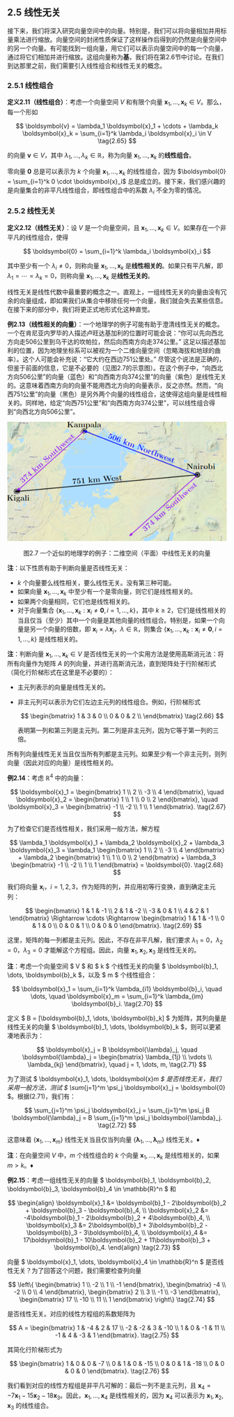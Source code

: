 ## 2.5 线性无关

接下来，我们将深入研究向量空间中的向量。特别是，我们可以将向量相加并用标量乘法进行缩放。向量空间的封闭性质保证了这样操作后得到的仍然是向量空间中的另一个向量。有可能找到一组向量，用它们可以表示向量空间中的每一个向量，通过将它们相加并进行缩放。这组向量称为**基**，我们将在第2.6节中讨论。在我们到达那里之前，我们需要引入线性组合和线性无关的概念。

### 2.5.1 线性组合

**定义2.11（线性组合）**：考虑一个向量空间 $V$ 和有限个向量 $\boldsymbol{x}_1, \dots, \boldsymbol{x}_k \in V$。那么，每一个形如

$$
\boldsymbol{v} = \lambda_1 \boldsymbol{x}_1 + \cdots + \lambda_k \boldsymbol{x}_k = \sum_{i=1}^k \lambda_i \boldsymbol{x}_i \in V
\tag{2.65} 
$$

的向量 $\boldsymbol{v} \in V$，其中 $\lambda_1, \dots, \lambda_k \in \mathbb{R}$，称为向量 $\boldsymbol{x}_1, \dots, \boldsymbol{x}_k$ 的**线性组合**。

零向量 $\boldsymbol{0}$ 总是可以表示为 $k$ 个向量 $\boldsymbol{x}_1, \dots, \boldsymbol{x}_k$ 的线性组合，因为 $\boldsymbol{0} = \sum_{i=1}^k 0 \cdot \boldsymbol{x}_i$ 总是成立的。接下来，我们感兴趣的是向量集合的非平凡线性组合，即线性组合中的系数 $\lambda_i$ 不全为零的情况。

### 2.5.2 线性无关

**定义2.12（线性无关）**：设 $V$ 是一个向量空间，且 $\boldsymbol{x}_1, \dots, \boldsymbol{x}_k \in V$。如果存在一个非平凡的线性组合，使得

$$
\boldsymbol{0} = \sum_{i=1}^k \lambda_i \boldsymbol{x}_i
$$

其中至少有一个 $\lambda_i \neq 0$，则称向量 $\boldsymbol{x}_1, \dots, \boldsymbol{x}_k$ 是**线性相关的**。如果只有平凡解，即 $\lambda_1 = \cdots = \lambda_k = 0$，则称向量 $\boldsymbol{x}_1, \dots, \boldsymbol{x}_k$ 是**线性无关的**。

线性无关是线性代数中最重要的概念之一。直观上，一组线性无关的向量由没有冗余的向量组成，即如果我们从集合中移除任何一个向量，我们就会失去某些信息。在接下来的部分中，我们将更正式地形式化这种直觉。

**例2.13（线性相关的向量）**：一个地理学的例子可能有助于澄清线性无关的概念。一个在肯尼亚内罗毕的人描述卢旺达基加利的位置时可能会说：“你可以先向西北方向走506公里到乌干达的坎帕拉，然后向西南方向走374公里。” 这足以描述基加利的位置，因为地理坐标系可以被视为一个二维向量空间（忽略海拔和地球的曲率）。这个人可能会补充说：“它大约在西边751公里处。” 尽管这个说法是正确的，但鉴于前面的信息，它是不必要的（见图2.7的示意图）。在这个例子中，“向西北方向506公里”的向量（蓝色）和“向西南方向374公里”的向量（紫色）是线性无关的。这意味着西南方向的向量不能用西北方向的向量表示，反之亦然。然而，“向西751公里”的向量（黑色）是另外两个向量的线性组合，这使得这组向量是线性相关的。同样地，给定“向西751公里”和“向西南方向374公里”，可以线性组合得到“向西北方向506公里”。

![图2.7](./attachments/2-7.png)
<center>图2.7 一个近似的地理学的例子：二维空间（平面）中线性无关的向量</center>

**注**：以下性质有助于判断向量是否线性无关：
- $k$ 个向量要么线性相关，要么线性无关。没有第三种可能。
- 如果向量 $\boldsymbol{x}_1, \dots, \boldsymbol{x}_k$ 中至少有一个是零向量，则它们是线性相关的。
- 如果两个向量相同，它们也是线性相关的。
- 对于向量集合 $\{\boldsymbol{x}_1, \dots, \boldsymbol{x}_k : \boldsymbol{x}_i \neq \boldsymbol{0}, i = 1, \dots, k\}$，其中 $k \geq 2$，它们是线性相关的当且仅当（至少）其中一个向量是其他向量的线性组合。特别是，如果一个向量是另一个向量的倍数，即 $\boldsymbol{x}_i = \lambda \boldsymbol{x}_j$，$\lambda \in \mathbb{R}$，则集合 $\{\boldsymbol{x}_1, \dots, \boldsymbol{x}_k : \boldsymbol{x}_i \neq \boldsymbol{0}, i = 1, \dots, k\}$ 是线性相关的。

**注**：判断向量 $\boldsymbol{x}_1, \dots, \boldsymbol{x}_k \in V$ 是否线性无关的一个实用方法是使用高斯消元法：将所有向量作为矩阵 $A$ 的列向量，并进行高斯消元法，直到矩阵处于行阶梯形式（简化行阶梯形式在这里是不必要的）：
- 主元列表示的向量是线性无关的。
- 非主元列可以表示为它们左边主元列的线性组合。例如，行阶梯形式
  
  $$
  \begin{bmatrix}
  1 & 3 & 0  \\
  0 & 0 & 2  \\
  \end{bmatrix} \tag{2.66}
  $$

  表明第一列和第三列是主元列。第二列是非主元列，因为它等于第一列的三倍。

所有列向量线性无关当且仅当所有列都是主元列。如果至少有一个非主元列，则列向量（因此对应的向量）是线性相关的。

**例2.14**：考虑 $\mathbb{R}^4$ 中的向量：

$$
\boldsymbol{x}_1 = \begin{bmatrix}
1 \\ 2 \\ -3 \\ 4
\end{bmatrix}, \quad
\boldsymbol{x}_2 = \begin{bmatrix}
1 \\ 1 \\ 0 \\ 2
\end{bmatrix}, \quad
\boldsymbol{x}_3 = \begin{bmatrix}
-1 \\ -2 \\ 1 \\ 1
\end{bmatrix}.
\tag{2.67} 
$$

为了检查它们是否线性相关，我们采用一般方法，解方程

$$
\lambda_1 \boldsymbol{x}_1 + \lambda_2 \boldsymbol{x}_2 + \lambda_3 \boldsymbol{x}_3 = \lambda_1 \begin{bmatrix} 1 \\ 2 \\ -3 \\ 4 \end{bmatrix} + \lambda_2 \begin{bmatrix} 1 \\ 1 \\ 0 \\ 2 \end{bmatrix} + \lambda_3 \begin{bmatrix} -1 \\ -2 \\ 1 \\ 1 \end{bmatrix} = \boldsymbol{0}. \tag{2.68}
$$

我们将向量 $\boldsymbol{x}_i$，$i = 1, 2, 3$，作为矩阵的列，并应用初等行变换，直到确定主元列：

$$
\begin{bmatrix}
1 & 1 & -1 \\
2 & 1 & -2 \\
-3 & 0 & 1 \\
4 & 2 & 1
\end{bmatrix}
\Rightarrow \cdots \Rightarrow
\begin{bmatrix}
1 & 1 & -1 \\
0 & 1 & 0 \\
0 & 0 & 1 \\
0 & 0 & 0
\end{bmatrix}.
\tag{2.69} 
$$

这里，矩阵的每一列都是主元列。因此，不存在非平凡解，我们要求 $\lambda_1 = 0$，$\lambda_2 = 0$，$\lambda_3 = 0$ 才能解这个方程组。因此，向量 $\boldsymbol{x}_1, \boldsymbol{x}_2, \boldsymbol{x}_3$ 是线性无关的。


**注**：考虑一个向量空间 $ V $ 和 $ k $ 个线性无关的向量 $ \boldsymbol{b}_1, \dots, \boldsymbol{b}_k $，以及 $ m $ 个线性组合：

$$
\boldsymbol{x}_1 = \sum_{i=1}^k \lambda_{i1} \boldsymbol{b}_i, \quad \dots, \quad \boldsymbol{x}_m = \sum_{i=1}^k \lambda_{im} \boldsymbol{b}_i.
\tag{2.70} 
$$

定义 $ B = [\boldsymbol{b}_1, \dots, \boldsymbol{b}_k] $ 为矩阵，其列向量是线性无关的向量 $ \boldsymbol{b}_1, \dots, \boldsymbol{b}_k $，则可以更紧凑地表示为：

$$
\boldsymbol{x}_j = B \boldsymbol{\lambda}_j, \quad \boldsymbol{\lambda}_j = \begin{bmatrix}
\lambda_{1j} \\ \vdots \\ \lambda_{kj}
\end{bmatrix}, \quad j = 1, \dots, m,
\tag{2.71} 
$$

为了测试 $ \boldsymbol{x}_1, \dots, \boldsymbol{x}_m $ 是否线性无关，我们采用一般方法，测试 $ \sum_{j=1}^m \psi_j \boldsymbol{x}_j = \boldsymbol{0} $。根据(2.71)，我们有：

$$
\sum_{j=1}^m \psi_j \boldsymbol{x}_j = \sum_{j=1}^m \psi_j B \boldsymbol{\lambda}_j = B \sum_{j=1}^m \psi_j \boldsymbol{\lambda}_j.
\tag{2.72} 
$$

这意味着 $\{\boldsymbol{x}_1, \dots, \boldsymbol{x}_m\}$ 线性无关当且仅当列向量 $\{\boldsymbol{\lambda}_1, \dots, \boldsymbol{\lambda}_m\}$ 线性无关。♦

**注**：在向量空间 $V$ 中，$m$ 个线性组合的 $k$ 个向量 $\boldsymbol{x}_1, \dots, \boldsymbol{x}_k$ 是线性相关的，如果 $m > k$。♦

**例2.15**：考虑一组线性无关的向量 $ \boldsymbol{b}_1, \boldsymbol{b}_2, \boldsymbol{b}_3, \boldsymbol{b}_4 \in \mathbb{R}^n $ 和

$$
\begin{align}
\boldsymbol{x}_1 &= \boldsymbol{b}_1 - 2\boldsymbol{b}_2 + \boldsymbol{b}_3 - \boldsymbol{b}_4, \\
\boldsymbol{x}_2 &= -4\boldsymbol{b}_1 - 2\boldsymbol{b}_2 + 4\boldsymbol{b}_4, \\
\boldsymbol{x}_3 &= 2\boldsymbol{b}_1 + 3\boldsymbol{b}_2 - \boldsymbol{b}_3 - 3\boldsymbol{b}_4, \\
\boldsymbol{x}_4 &= 17\boldsymbol{b}_1 - 10\boldsymbol{b}_2 + 11\boldsymbol{b}_3 + \boldsymbol{b}_4.
\end{align}
\tag{2.73} 
$$

向量 $ \boldsymbol{x}_1, \dots, \boldsymbol{x}_4 \in \mathbb{R}^n $ 是否线性无关？为了回答这个问题，我们需要检查列向量

$$
\left\{
\begin{bmatrix}
1 \\ -2 \\ 1 \\ -1
\end{bmatrix},
\begin{bmatrix}
-4 \\ -2 \\ 0 \\ 4
\end{bmatrix},
\begin{bmatrix}
2 \\ 3 \\ -1 \\ -3
\end{bmatrix},
\begin{bmatrix}
17 \\ -10 \\ 11 \\ 1
\end{bmatrix}
\right\}
\tag{2.74} 
$$

是否线性无关。对应的线性方程组的系数矩阵为

$$
A = \begin{bmatrix}
1 & -4 & 2 & 17 \\
-2 & -2 & 3 & -10 \\
1 & 0 & -1 & 11 \\
-1 & 4 & -3 & 1
\end{bmatrix}.
\tag{2.75} 
$$

其简化行阶梯形式为

$$
\begin{bmatrix}
1 & 0 & 0 & -7 \\
0 & 1 & 0 & -15 \\
0 & 0 & 1 & -18 \\
0 & 0 & 0 & 0
\end{bmatrix}.
\tag{2.76} 
$$

我们看到对应的线性方程组是非平凡可解的：最后一列不是主元列，且 $\boldsymbol{x}_4 = -7\boldsymbol{x}_1 - 15\boldsymbol{x}_2 - 18\boldsymbol{x}_3$。因此，$\boldsymbol{x}_1, \dots, \boldsymbol{x}_4$ 是线性相关的，因为 $\boldsymbol{x}_4$ 可以表示为 $\boldsymbol{x}_1, \boldsymbol{x}_2, \boldsymbol{x}_3$ 的线性组合。